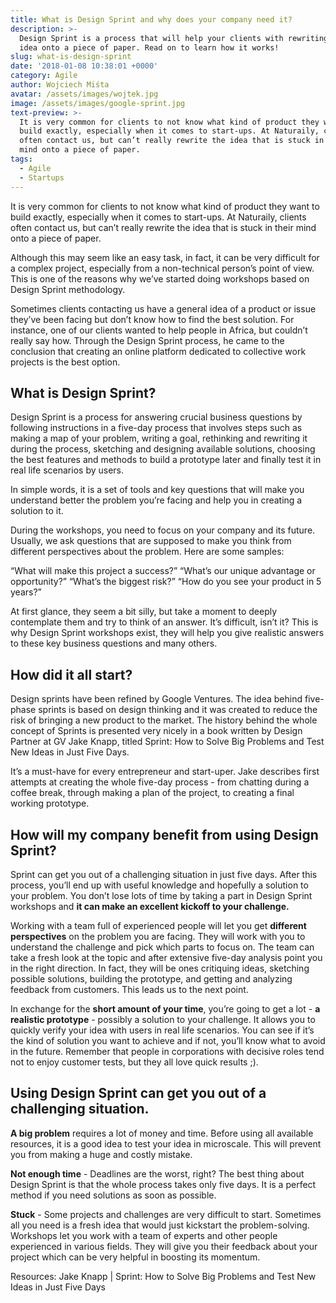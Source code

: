 ```yaml
---
title: What is Design Sprint and why does your company need it?
description: >-
  Design Sprint is a process that will help your clients with rewriting their
  idea onto a piece of paper. Read on to learn how it works!
slug: what-is-design-sprint
date: '2018-01-08 10:38:01 +0000'
category: Agile
author: Wojciech Miśta
avatar: /assets/images/wojtek.jpg
image: /assets/images/google-sprint.jpg
text-preview: >-
  It is very common for clients to not know what kind of product they want to
  build exactly, especially when it comes to start-ups. At Naturaily, clients
  often contact us, but can’t really rewrite the idea that is stuck in their
  mind onto a piece of paper.
tags:
  - Agile
  - Startups
---
```




It is very common for clients to not know what kind of product they want to build exactly, especially when it comes to start-ups. At Naturaily, clients often contact us, but can’t really rewrite the idea that is stuck in their mind onto a piece of paper.

Although this may seem like an easy task, in fact, it can be very difficult for a complex project, especially from a non-technical person’s point of view. This is one of the reasons why we’ve started doing workshops based on Design Sprint methodology.

Sometimes clients contacting us have a general idea of a product or issue they’ve been facing but don’t know how to find the best solution. For instance, one of our clients wanted to help people in Africa, but couldn’t really say how. Through the Design Sprint process, he came to the conclusion that creating an online platform dedicated to collective work projects is the best option.

## What is Design Sprint?

Design Sprint is a process for answering crucial business questions by following instructions in a five-day process that involves steps such as making a map of your problem, writing a goal, rethinking and rewriting it during the process, sketching and designing available solutions, choosing the best features and methods to build a prototype later and finally test it in real life scenarios by users.

In simple words, it is a set of tools and key questions that will make you understand better the problem you’re facing and help you in creating a solution to it.

During the workshops, you need to focus on your company and its future. Usually, we ask questions that are supposed to make you think from different perspectives about the problem. Here are some samples:

“What will make this project a success?”
“What’s our unique advantage or opportunity?”
“What’s the biggest risk?”
“How do you see your product in 5 years?”

At first glance, they seem a bit silly, but take a moment to deeply contemplate them and try to think of an answer. It’s difficult, isn’t it? This is why Design Sprint workshops exist, they will help you give realistic answers to these key business questions and many others.

## How did it all start?

Design sprints have been refined by Google Ventures. The idea behind five-phase sprints is based on design thinking and it was created to reduce the risk of bringing a new product to the market. The history behind the whole concept of Sprints is presented very nicely in a book written by Design Partner at GV Jake Knapp, titled Sprint: How to Solve Big Problems and Test New Ideas in Just Five Days.

It’s a must-have for every entrepreneur and start-uper. Jake describes first attempts at creating the whole five-day process - from chatting during a coffee break, through making a plan of the project, to creating a final working prototype.

## How will my company benefit from using Design Sprint?

Sprint can get you out of a challenging situation in just five days. After this process, you’ll end up with useful knowledge and hopefully a solution to your problem. You don’t lose lots of time by taking a part in Design Sprint workshops and **it can make an excellent kickoff to your challenge.**

Working with a team full of experienced people will let you get **different perspectives** on the problem you are facing. They will work with you to understand the challenge and pick which parts to focus on. The team can take a fresh look at the topic and after extensive five-day analysis point you in the right direction. In fact, they will be ones critiquing ideas, sketching possible solutions, building the prototype, and getting and analyzing feedback from customers. This leads us to the next point.

In exchange for the **short amount of your time**, you’re going to get a lot - **a realistic prototype** - possibly a solution to your challenge. It allows you to quickly verify your idea with users in real life scenarios. You can see if it’s the kind of solution you want to achieve and if not, you’ll know what to avoid in the future. Remember that people in corporations with decisive roles tend not to enjoy customer tests, but they all love quick results ;).

## Using Design Sprint can get you out of a challenging situation.

**A big problem** requires a lot of money and time. Before using all available resources, it is a good idea to test your idea in microscale. This will prevent you from making a huge and costly mistake.

**Not enough time** - Deadlines are the worst, right? The best thing about Design Sprint is that the whole process takes only five days. It is a perfect method if you need solutions as soon as possible.

**Stuck** - Some projects and challenges are very difficult to start. Sometimes all you need is a fresh idea that would just kickstart the problem-solving. Workshops let you work with a team of experts and other people experienced in various fields. They will give you their feedback about your project which can be very helpful in boosting its momentum.

<!-- Interested in the details? Check out our article about how Design Sprint workshops look here, at Naturaily - [coming soon]. -->


Resources:
Jake Knapp | Sprint: How to Solve Big Problems and Test New Ideas in Just Five Days
